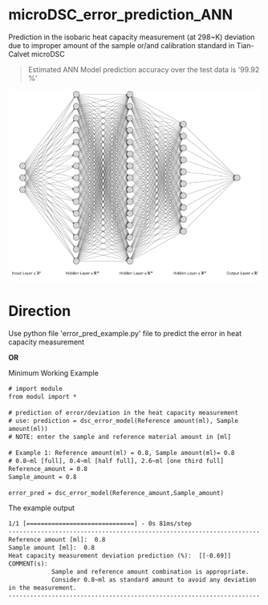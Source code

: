 # microDSC_error_prediction_ANN
Prediction in the isobaric heat capacity measurement (at 298~K) deviation due to improper amount of the sample or/and calibration standard in Tian-Calvet microDSC

> Estimated ANN Model prediction accuracy over the test data is '99.92 %'

![Deep Neural Network Architecture used in the present case](dsc_ann.png)

# Direction
Use python file 'error_pred_example.py' file to predict the error in heat capacity measurement

**OR**

Minimum Working Example

```python:
# import module
from modul import *

# prediction of error/deviation in the heat capacity measurement
# use: prediction = dsc_error_model(Reference amount(ml), Sample amount(ml))
# NOTE: enter the sample and reference material amount in [ml] 

# Example 1: Reference amount(ml) = 0.8, Sample amount(ml)= 0.8
# 0.8~ml [full], 0.4~ml [half full], 2.6~ml [one third full]
Reference_amount = 0.8
Sample_amount = 0.8

error_pred = dsc_error_model(Reference_amount,Sample_amount)

```

The example output

```
1/1 [==============================] - 0s 81ms/step
----------------------------------------------------------------------
Reference amount [ml]:  0.8
Sample amount [ml]:  0.8
Heat capacity measurement deviation prediction (%):  [[-0.69]]
COMMENT(s):
            Sample and reference amount combination is appropriate.
            Consider 0.8~ml as standard amount to avoid any deviation in the measurement.
----------------------------------------------------------------------

```